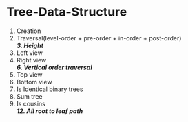# Tree-Data-Structure
  1. Creation
  2. Traversal(level-order + pre-order + in-order + post-order) <br>
***3. Height***
  4. Left view
  5. Right view <br> 
***6. Vertical order traversal***
  7.  Top view
  8.  Bottom view
  9.  Is Identical binary trees
  10. Sum tree
  11. Is cousins <br>
***12. All root to leaf path***
